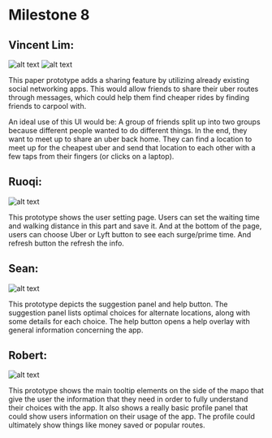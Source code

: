 # Milestone 8

## Vincent Lim:

![alt text](http://imgur.com/kPdrivV.jpg)
![alt text](http://imgur.com/kPdrivV.jpg)

This paper prototype adds a sharing feature by utilizing already
existing social networking apps. This would allow friends to share
their uber routes through messages, which could help them find cheaper
rides by finding friends to carpool with.

An ideal use of this UI would be: A group of friends split up into two
groups because different people wanted to do different things. In the end,
they want to meet up to share an uber back home. They can find a location to
meet up for the cheapest uber and send that location to each other with
a few taps from their fingers (or clicks on a laptop).

## Ruoqi:

![alt text](http://imgur.com/JWTMqat.jpg)

This prototype shows the user setting page. Users can set the waiting time and walking distance in this part and save it.
And at the bottom of the page, users can choose Uber or Lyft button to see each surge/prime time. And refresh button the refresh the info.



## Sean:

![alt text](http://imgur.com/q1GGbj2.jpg)

This prototype depicts the suggestion panel and help button.
The suggestion panel lists optimal choices for alternate locations, along with some details for each choice.
The help button opens a help overlay with general information concerning the app.

## Robert:

![alt text](https://i.imgur.com/I7odRfX.jpg)

This prototype shows the main tooltip elements on the side of the mapo that give the user the information
that they need in order to fully understand their choices with the app. It also shows a really basic profile panel 
that could show users information on their usage of the app. The profile could ultimately show things like money saved
or popular routes.
